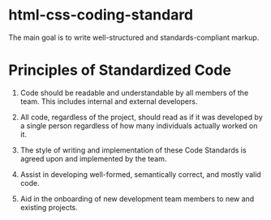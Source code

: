 # html-css-coding-standard
The main goal is to write well-structured and standards-compliant markup.

# Principles of Standardized Code

   1. Code should be readable and understandable by all members of the team. This includes internal and external developers.
   
   2. All code, regardless of the project, should read as if it was developed by a  single person regardless of how many individuals actually worked on it.
   
   3. The style of writing and implementation of these Code Standards is agreed upon and implemented by the team.
   
   4. Assist in developing well-formed, semantically correct, and mostly valid code.
   
   5. Aid in the onboarding of new development team members to new and existing projects.
